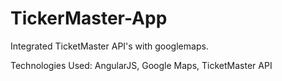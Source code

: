 # TickerMaster-App

Integrated TicketMaster API's with googlemaps.

Technologies Used:
AngularJS,
Google Maps,
TicketMaster API
